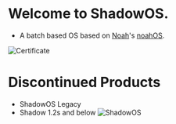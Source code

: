 # Welcome to ShadowOS.
- A batch based OS based on [Noah](https://github.com/NoahTheTechGenius)'s [noahOS](https://github.com/NoahTheTechGenius/noahOS).

![Certificate](https://github.com/ShadowElixir/ShadowOS/assets/47082432/3c30a7a2-f7a2-4cc6-b91b-0f6926328c03)

# Discontinued Products
- ShadowOS Legacy
- Shadow 1.2s and below
![ShadowOS](https://github.com/ShadowElixir/ShadowOS/assets/47082432/947b4cd1-9d58-4af3-8543-48f23f56ff91)

